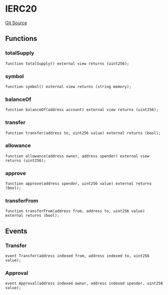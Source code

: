 # IERC20
[Git Source](https://github.com/typicalHuman/mini-dex/blob/382d298dc7696a779e620a28e91926b08ed66ae4/contracts\Pool.sol)


## Functions
### totalSupply


```solidity
function totalSupply() external view returns (uint256);
```

### symbol


```solidity
function symbol() external view returns (string memory);
```

### balanceOf


```solidity
function balanceOf(address account) external view returns (uint256);
```

### transfer


```solidity
function transfer(address to, uint256 value) external returns (bool);
```

### allowance


```solidity
function allowance(address owner, address spender) external view returns (uint256);
```

### approve


```solidity
function approve(address spender, uint256 value) external returns (bool);
```

### transferFrom


```solidity
function transferFrom(address from, address to, uint256 value) external returns (bool);
```

## Events
### Transfer

```solidity
event Transfer(address indexed from, address indexed to, uint256 value);
```

### Approval

```solidity
event Approval(address indexed owner, address indexed spender, uint256 value);
```


